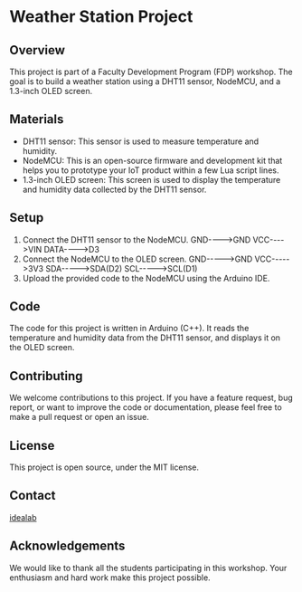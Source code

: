 # Weather Station Project

## Overview
This project is part of a Faculty Development Program (FDP) workshop. The goal is to build a weather station using a DHT11 sensor, NodeMCU, and a 1.3-inch OLED screen.

## Materials
- DHT11 sensor: This sensor is used to measure temperature and humidity.
- NodeMCU: This is an open-source firmware and development kit that helps you to prototype your IoT product within a few Lua script lines.
- 1.3-inch OLED screen: This screen is used to display the temperature and humidity data collected by the DHT11 sensor.

## Setup
1. Connect the DHT11 sensor to the NodeMCU.
        GND---->GND
        VCC---->VIN
        DATA---->D3
2. Connect the NodeMCU to the OLED screen.
        GND----->GND
        VCC----->3V3
        SDA----->SDA(D2)
        SCL----->SCL(D1)
3. Upload the provided code to the NodeMCU using the Arduino IDE.

## Code
The code for this project is written in Arduino (C++). It reads the temperature and humidity data from the DHT11 sensor, and displays it on the OLED screen.

## Contributing
We welcome contributions to this project. If you have a feature request, bug report, or want to improve the code or documentation, please feel free to make a pull request or open an issue.

## License
This project is open source, under the MIT license.

## Contact
[idealab](https://idealab.mec.ac.in/)

## Acknowledgements
We would like to thank all the students participating in this workshop. Your enthusiasm and hard work make this project possible.
